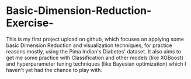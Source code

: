 # Basic-Dimension-Reduction-Exercise-
This is my first project upload on github, which focuses on applying some basic Dimension Reduction and visualization techniques, for practice reasons mostly, using the Pima Indian's Diabetes' dataset. It also aims to get me some practice with Classification and other models (like XGBoost) and hyperparameter tuning techniques (like Bayesian optimization) which I haven't yet had the chance to play with.
